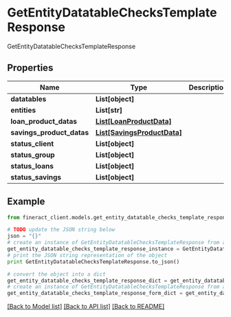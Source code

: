 # GetEntityDatatableChecksTemplateResponse

GetEntityDatatableChecksTemplateResponse

## Properties

Name | Type | Description | Notes
------------ | ------------- | ------------- | -------------
**datatables** | **List[object]** |  | [optional] 
**entities** | **List[str]** |  | [optional] 
**loan_product_datas** | [**List[LoanProductData]**](LoanProductData.md) |  | [optional] 
**savings_product_datas** | [**List[SavingsProductData]**](SavingsProductData.md) |  | [optional] 
**status_client** | **List[object]** |  | [optional] 
**status_group** | **List[object]** |  | [optional] 
**status_loans** | **List[object]** |  | [optional] 
**status_savings** | **List[object]** |  | [optional] 

## Example

```python
from fineract_client.models.get_entity_datatable_checks_template_response import GetEntityDatatableChecksTemplateResponse

# TODO update the JSON string below
json = "{}"
# create an instance of GetEntityDatatableChecksTemplateResponse from a JSON string
get_entity_datatable_checks_template_response_instance = GetEntityDatatableChecksTemplateResponse.from_json(json)
# print the JSON string representation of the object
print GetEntityDatatableChecksTemplateResponse.to_json()

# convert the object into a dict
get_entity_datatable_checks_template_response_dict = get_entity_datatable_checks_template_response_instance.to_dict()
# create an instance of GetEntityDatatableChecksTemplateResponse from a dict
get_entity_datatable_checks_template_response_form_dict = get_entity_datatable_checks_template_response.from_dict(get_entity_datatable_checks_template_response_dict)
```
[[Back to Model list]](../README.md#documentation-for-models) [[Back to API list]](../README.md#documentation-for-api-endpoints) [[Back to README]](../README.md)


